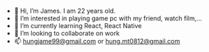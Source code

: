 - 👋 Hi, I’m James. I am 22 years old.
- 👀 I’m interested in playing game pc with my friend, watch film,... 
- 🌱 I’m currently learning React, React Native
- 💞️ I’m looking to collaborate on work
- 📫 hungjame99@gmail.com or hung.mt0812@gmail.com

<!---
My name is Hung. I am 22 years old and I am a seniors at Hanoi University of Science and Technology. 
I have got 2 years experience in programming language as Java, HTML, CSS, Javascript, jQuery and 1 year experience in programming language as React, React Native, NodeJS. 
I have got 7 projects programmed in these languages.
Besides, my internship experience and other practical projects in the MISA company as eSign, CukCuk,... Currently, 
I am developing a application project quick ordering by voice for graduation project.
I am looking forward to knowing more about this opportunity and I will be happy to answer more questions about myself.
--->
